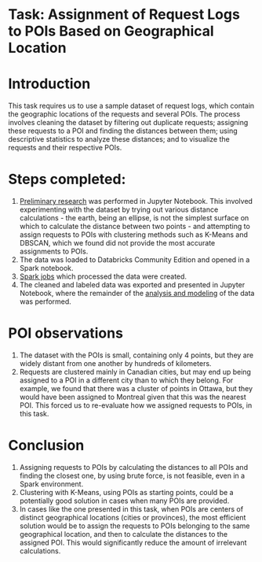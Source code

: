 # Task: Assignment of Request Logs to POIs Based on Geographical Location

# Introduction
This task requires us to use a sample dataset of request logs, which contain the geographic locations of the requests and several POIs. The process involves cleaning the dataset by filtering out duplicate requests; assigning these requests to a POI and finding the distances between them; using descriptive statistics to analyze these distances; and to visualize the requests and their respective POIs.

# Steps completed:
1. [Preliminary research](http://htmlpreview.github.com/?https://github.com/mbdata/ws-data-problems/blob/master/notebooks/technical_challenge_preliminary_research.html) was performed in Jupyter Notebook. This involved experimenting with the dataset by trying out various distance calculations - the earth, being an ellipse, is not the simplest surface on which to calculate the distance between two points - and attempting to assign requests to POIs with clustering methods such as K-Means and DBSCAN, which we found did not provide the most accurate assignments to POIs.
2. The data was loaded to Databricks Community Edition and opened in a Spark notebook.
3. [Spark jobs](http://htmlpreview.github.com/?https://github.com/mbdata/ws-data-problems/blob/master/notebooks/EQ%20Works%20Challenge%20-%20Spark%20Jobs.html) which processed the data were created.
4. The cleaned and labeled data was exported and presented in Jupyter Notebook, where the remainder of the [analysis and modeling](http://htmlpreview.github.com/?https://github.com/mbdata/ws-data-problems/blob/master/notebooks/Analysis%20and%20Modeling.ipynb) of the data was performed.

# POI observations
1. The dataset with the POIs is small, containing only 4 points, but they are widely distant from one another by hundreds of kilometers.
2. Requests are clustered mainly in Canadian cities, but may end up being assigned to a POI in a different city than to which they belong. For example, we found that there was a cluster of points in Ottawa, but they would have been assigned to Montreal given that this was the nearest POI. This forced us to re-evaluate how we assigned requests to POIs, in this task.

# Conclusion
1. Assigning requests to POIs by calculating the distances to all POIs and finding the closest one, by using brute force, is not feasible, even in a Spark environment.
2. Clustering with K-Means, using POIs as starting points, could be a potentially good solution in cases when many POIs are provided.
3. In cases like the one presented in this task, when POIs are centers of distinct geographical locations (cities or provinces), the most efficient solution would be to assign the requests to POIs belonging to the same geographical location, and then to calculate the distances to the assigned POI. This would significantly reduce the amount of irrelevant calculations.
